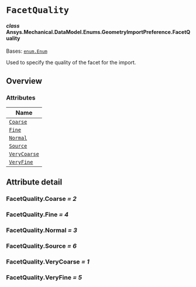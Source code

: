 # `FacetQuality`

<a id="ansys.mechanical.stubs.v242.Ansys.Mechanical.DataModel.Enums.GeometryImportPreference.FacetQuality"></a>

#### *class* Ansys.Mechanical.DataModel.Enums.GeometryImportPreference.FacetQuality

Bases: [`enum.Enum`](https://docs.python.org/3/library/enum.html#enum.Enum)

Used to specify the quality of the facet for the import.

<!-- !! processed by numpydoc !! -->

<a id="overview"></a>

## Overview

### Attributes

| Name |
| ------------------------------------------ |
| [`Coarse`](#FacetQuality.Coarse) |
| [`Fine`](#FacetQuality.Fine) |
| [`Normal`](#FacetQuality.Normal) |
| [`Source`](#FacetQuality.Source) |
| [`VeryCoarse`](#FacetQuality.VeryCoarse) |
| [`VeryFine`](#FacetQuality.VeryFine) |

<a id="attribute-detail"></a>

## Attribute detail

<a id="FacetQuality.Coarse"></a>

### FacetQuality.Coarse *= 2*

<a id="FacetQuality.Fine"></a>

### FacetQuality.Fine *= 4*

<a id="FacetQuality.Normal"></a>

### FacetQuality.Normal *= 3*

<a id="FacetQuality.Source"></a>

### FacetQuality.Source *= 6*

<a id="FacetQuality.VeryCoarse"></a>

### FacetQuality.VeryCoarse *= 1*

<a id="FacetQuality.VeryFine"></a>

### FacetQuality.VeryFine *= 5*


